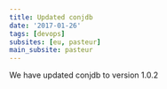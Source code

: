 ```yaml
---
title: Updated conjdb
date: '2017-01-26'
tags: [devops]
subsites: [eu, pasteur]
main_subsite: pasteur
---
```


We have updated conjdb to  version 1.0.2

